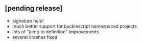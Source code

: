 
## [pending release]

- signature help!
- much better support for bucklescript namespaced projects
- lots of "jump to definition" improvements
- several crashes fixed
